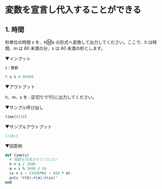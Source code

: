 # 変数を宣言し代入することができる

## 1. 時間

秒単位の時間 s を、h:m:s の形式へ変換して出力してください。ここで、h は時間、m は 60 未満の分、s は 60 未満の秒とします。

▼インプット

```ruby
s：整数

0 ≤ s < 86400
```

▼アウトプット

h、m、s を : 区切りで1行に出力してください。

▼サンプル呼び出し

```ruby
time(4210)
```

▼サンプルアウトプット

```ruby
1:10:1
```

▼回答例

```ruby
def time(s)
  # 関数を完成させてください
  h = s / 3600
  m = s % 3600 / 60
  ss = s - (3600*h) - (60 * m)
  puts "#{h}:#{m}:#{ss}"
end
```
